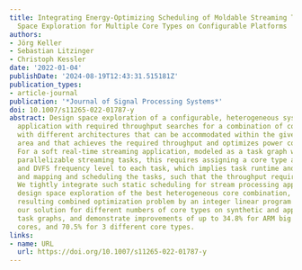 ```yaml
---
title: Integrating Energy-Optimizing Scheduling of Moldable Streaming Tasks with Design
  Space Exploration for Multiple Core Types on Configurable Platforms
authors:
- Jörg Keller
- Sebastian Litzinger
- Christoph Kessler
date: '2022-01-04'
publishDate: '2024-08-19T12:43:31.515181Z'
publication_types:
- article-journal
publication: '*Journal of Signal Processing Systems*'
doi: 10.1007/s11265-022-01787-y
abstract: Design space exploration of a configurable, heterogeneous system for a given
  application with required throughput searches for a combination of cores or softcores
  with different architectures that can be accommodated within the given ASIC or FPGA
  area and that achieves the required throughput and optimizes power consumption.
  For a soft real-time streaming application, modeled as a task graph with internally
  parallelizable streaming tasks, this requires assigning a core type and quantity
  and DVFS frequency level to each task, which implies task runtime and energy consumption,
  and mapping and scheduling the tasks, such that the throughput requirement is met.
  We tightly integrate such static scheduling for stream processing applications with
  design space exploration of the best heterogeneous core combination, and solve the
  resulting combined optimization problem by an integer linear program (ILP). We evaluate
  our solution for different numbers of core types on synthetic and application-based
  task graphs, and demonstrate improvements of up to 34.8% for ARM big and LITTLE
  cores, and 70.5% for 3 different core types.
links:
- name: URL
  url: https://doi.org/10.1007/s11265-022-01787-y
---
```

